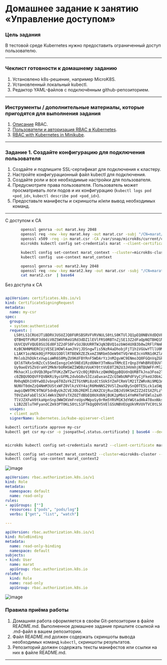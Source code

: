 # Домашнее задание к занятию «Управление доступом»

### Цель задания

В тестовой среде Kubernetes нужно предоставить ограниченный доступ пользователю.

------

### Чеклист готовности к домашнему заданию

1. Установлено k8s-решение, например MicroK8S.
2. Установленный локальный kubectl.
3. Редактор YAML-файлов с подключённым github-репозиторием.

------

### Инструменты / дополнительные материалы, которые пригодятся для выполнения задания

1. [Описание](https://kubernetes.io/docs/reference/access-authn-authz/rbac/) RBAC.
2. [Пользователи и авторизация RBAC в Kubernetes](https://habr.com/ru/company/flant/blog/470503/).
3. [RBAC with Kubernetes in Minikube](https://medium.com/@HoussemDellai/rbac-with-kubernetes-in-minikube-4deed658ea7b).

------

### Задание 1. Создайте конфигурацию для подключения пользователя

1. Создайте и подпишите SSL-сертификат для подключения к кластеру.
2. Настройте конфигурационный файл kubectl для подключения.
3. Создайте роли и все необходимые настройки для пользователя.
4. Предусмотрите права пользователя. Пользователь может просматривать логи подов и их конфигурацию (`kubectl logs pod <pod_id>`, `kubectl describe pod <pod_id>`).
5. Предоставьте манифесты и скриншоты и/или вывод необходимых команд.

------

С доступом к CA

```bash
       openssl genrsa -out marat.key 2048
       openssl req -new -key marat.key -out marat.csr -subj "/CN=marat/O=ops"
       openssl x509 -req -in marat.csr -CA /var/snap/microk8s/current/certs/ca.crt -CAkey /var/snap/microk8s/current/certs/ca.key -CAcreateserial -out marat.crt -days  20
       microk8s kubectl config set-credentials marat --client-certificate marat.crt --client-key marat.key --embed-certs=true

       kubectl config set-context marat_context --cluster=microk8s-cluster --user=marat
       kubectl config  use-context marat_context
```

```bash
       openssl genrsa -out marat2.key 2048
       openssl req -new -key marat2.key -out marat.csr -subj "/CN=marat2/O=ops"
       cat marat2.csr  | base64
```

Без доступа к CA

```yaml

apiVersion: certificates.k8s.io/v1
kind: CertificateSigningRequest
metadata:
  name: my-csr
spec:
  groups:
  - system:authenticated
  request: | 
    LS0tLS1CRUdJTiBDRVJUSUZJQ0FURSBSRVFVRVNULS0tLS0KTUlJQ1pEQ0NBVXdDQVFBd0h6RVBN
    QTBHQTFVRUF3d0diV0Z5WVhReU1Rd3dDZ1lEVlFRS0RBTnZjSE13Z2dFaQpNQTBHQ1NxR1NJYjNE
    UUVCQVFVQUE0SUJEd0F3Z2dFS0FvSUJBUURRTWJqN3BVQ1ozbWd4UXB3b0w2RFlFNmRHCjlvWXQz
    KzBCNHNMUERCUjVESE1HOWl4amJhVjJDSngwTis5NzR4aDhobjFjT1h1VGUwYTllU0MycmI5UkRj
    L1AKY1ozNGk0QjFPOGU1ODllRTBEWXZEZkxmZ3NRbm5OeW94TVQrWnE3cnVRN1dKZlA1YzhXOS9k
    Mnlob2hDUktxVwpiaWR6S0MyZU9KdFBYRnF5WDArYzJnM2gvWC9ENmo3Q0FGQnVqZGkrNlI0MzFm
    QXl6TkRxSnNZcCs5SmdIengzCmh5NEd1Rzd6NmY3TmNoaTRMcEIrQnp3YWhBRVE0UVl4eUp1ekJG
    Uy9aeEVSZVdraHY2MkNrbURHSWZIWDBzVUoKY0ttVUE0T2N2U3JHVmhjNTBUWFFrMlZDemtPZ2Ex
    MkhacXlic0VQb3RpeTFUKzZWT2wrV2c0QjRBVkczQWdNQgpBQUdnQURBTkJna3Foa2lHOXcwQkFR
    c0ZBQU9DQVFFQVBKRi9ycGFML2dvbG0vS3IzaEwxanZZcG5WbUNPdFVyCjFkeUJObkZ2cmcwcVFx
    RHhqNDh1V0YwODJvbnp6T0ZoYkZITGtNMi8zdCtSUk5YZmFCRmVlM21TZWRnNi9MQ3AKMDVsTFNQ
    NUNVT0dmZzQ4NmM3UStxWFZ0VlkzVXY4ajR6MmNNS29VSlZmaXBySnQ0TE5Lck1aSWpjZDFjaXpL
    awpiQW9TMC9TNGF5dnByUkZCVEJOb2REMlIzNXZCUjRucDBJdS9KSHZ2Z2dISXZFLzYxdmtCR0V1
    T0VZakFabElSCkl4WkVZNXFsTXZOZTdBbEQ0UXd6NjBUK2pMbU14YmM4TmFEWlo2aXVOK0N5SjQy
    TlVJZXFwV0tkaHpnSnp3WWIKVmFreUpsMWpoSy9rRm5YRVM1K3dYWGtadHk4T0xnNks5OFZUVE9h
    L1B2ZEluTHFyandCZm93PT0KLS0tLS1FTkQgQ0VSVElGSUNBVEUgUkVRVUVTVC0tLS0tCg==
  usages:
  - client auth
  signerName: kubernetes.io/kube-apiserver-client

```

```bash
kubectl certificate approve my-csr
kubectl get csr my-csr -o jsonpath={.status.certificate} | base64 --decode > marat2.crt


microk8s kubectl config set-credentials marat2 --client-certificate marat2.crt --client-key marat2.key --embed-certs=true

kubectl config set-context marat_context2 --cluster=microk8s-cluster --user=marat2
kubectl config  use-context marat_context2
```

![image](https://github.com/MaratAlaev/kube/assets/46092593/1fbf72fa-71b9-4d25-b2f6-09f57639e062)

```yaml
apiVersion: rbac.authorization.k8s.io/v1
kind: Role
metadata:
  namespace: default
  name: read-only
rules:
- apiGroups: [""]
  resources: ["pods", "pods/log"]
  verbs: ["get", "list", "watch"]

---

apiVersion: rbac.authorization.k8s.io/v1
kind: RoleBinding
metadata:
  name: read-only-binding
  namespace: default
subjects:
- kind: User
  name: marat
  apiGroup: rbac.authorization.k8s.io
roleRef:
  kind: Role
  name: read-only
  apiGroup: rbac.authorization.k8s.io
```

![image](https://github.com/MaratAlaev/kube/assets/46092593/89f2716a-d062-4ca1-86c4-e65b52130fac)


### Правила приёма работы

1. Домашняя работа оформляется в своём Git-репозитории в файле README.md. Выполненное домашнее задание пришлите ссылкой на .md-файл в вашем репозитории.
2. Файл README.md должен содержать скриншоты вывода необходимых команд `kubectl`, скриншоты результатов.
3. Репозиторий должен содержать тексты манифестов или ссылки на них в файле README.md.

------
